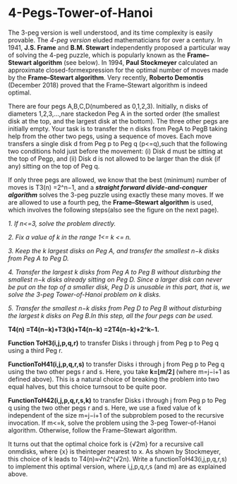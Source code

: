 # 4-Pegs-Tower-of-Hanoi

The 3-peg version is well understood, and its time complexity is easily provable. The *4-peg version* eluded mathematicians for over a century. In 1941, **J.S. Frame** and **B.M. Stewart** independently proposed a particular way of solving the 4-peg puzzle, which is popularly known as the **Frame–Stewart algorithm** (see below). In 1994, **Paul Stockmeyer** calculated an approximate closed-formexpression for the optimal number of moves made by the **Frame–Stewart algorithm**. Very recently, **Roberto Demontis** (December 2018) proved that the Frame–Stewart algorithm is indeed optimal.

There are four pegs A,B,C,D(numbered as 0,1,2,3). Initially, n disks of diameters 1,2,3,...,nare stackedon Peg A in the sorted order (the smallest disk at the top, and the largest disk at the bottom). The three other pegs are initially empty. Your task is to transfer the n disks from PegA to PegB taking help from the other two pegs, using a sequence of moves. Each move transfers a single disk d from Peg p to Peg q (p<=q),such that the following two conditions hold just before the movement: (i) Disk d must be sitting at the top of Pegp, and (ii) Disk d is not allowed to be larger than the disk (if any) sitting on the top of Peg q.

If only three pegs are allowed, we know that the best (minimum) number of moves is T3(n) =2^n−1, and a ***straight forward divide-and-conquer algorithm*** solves the 3-peg puzzle using exactly these many moves. If we are allowed to use a fourth peg, the **Frame–Stewart algorithm** is used, which involves the following steps(also see the figure on the next page).

*1. If n<=3, solve the problem directly.*

*2. Fix a value of k in the range 1<= k <= n.*

*3. Keep the k largest disks on Peg A, and transfer the smallest n−k disks from Peg A to Peg D.*

*4. Transfer the largest k disks from Peg A to Peg B without disturbing the smallest n−k disks already sitting on Peg D. Since a larger disk can never be put on the top of a smaller disk, Peg D is unusable in this part, that is, we solve the 3-peg Tower-of-Hanoi problem on k disks.*

*5. Transfer the smallest n−k disks from Peg D to Peg B without disturbing the largest k disks on Peg B.In this step, all the four pegs can be used.*

**T4(n) =T4(n−k)+T3(k)+T4(n−k) =2T4(n−k)+2^k−1.**


**Function ToH3(i,j,p,q,r)** to transfer Disks i through j from Peg p to Peg q using a third Peg r.

**FunctionToH41(i,j,p,q,r,s)** to transfer Disks i through j from Peg p to Peg q using the two other pegs r and s. Here, you take **k=⌊m/2⌋** (where m=j−i+1 as defined above). This is a natural choice of breaking the problem into two equal halves, but this choice turnsout to be quite poor.

**FunctionToH42(i,j,p,q,r,s,k)** to transfer Disks i through j from Peg p to Peg q using the two other pegs r and s. Here, we use a fixed value of k independent of the size m=j−i+1 of the subproblem posed to the recursive invocation. If m<=k, solve the problem using the 3-peg Tower-of-Hanoi algorithm. Otherwise, follow the Frame–Stewart algorithm.

It turns out that the optimal choice fork is {√2m} for a recursive call onmdisks, where {x} is theinteger nearest to x. As shown by Stockmeyer, this choice of k leads to T4(n)≈√n2^(√2n). Write a functionToH43(i,j,p,q,r,s) to implement this optimal version, where i,j,p,q,r,s (and m) are as explained above.
